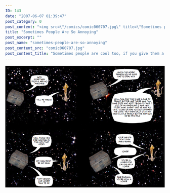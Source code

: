 ```yaml
---
ID: 143
date: "2007-06-07 01:39:47"
post_category: 0
post_content: "<img src=\"/comics/comic060707.jpg\" title=\"Sometimes people are cool too, if you give them a chance\" />"
title: "Sometimes People Are So Annoying"
post_excerpt: ""
post_name: "sometimes-people-are-so-annoying"
post_content_src: "comic060707.jpg"
post_content_title: "Sometimes people are cool too, if you give them a chance"
---
```



[![Sometimes people are cool too, if you give them a chance](/comics-hi-res/comic060707.jpg)](/comics-hi-res/comic060707.jpg)
